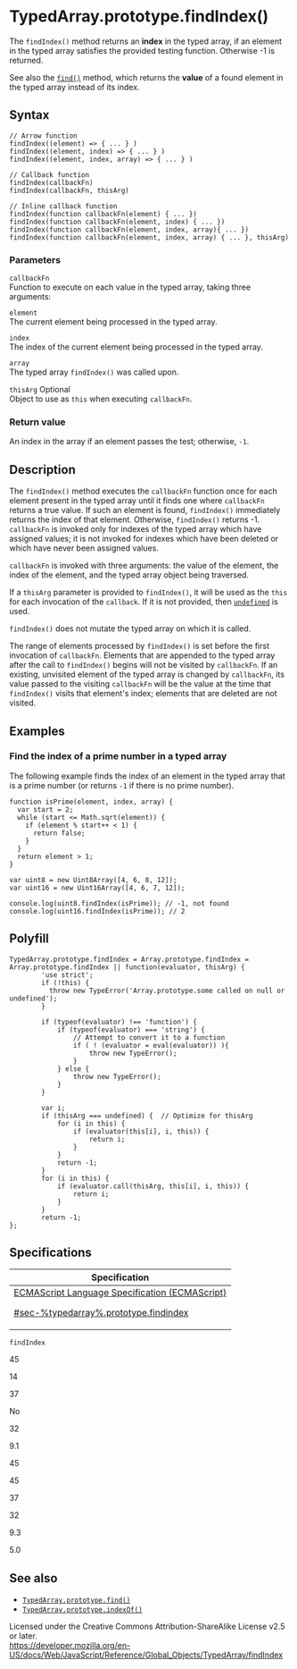 # TypedArray.prototype.findIndex()

The `findIndex()` method returns an **index** in the typed array, if an element in the typed array satisfies the provided testing function. Otherwise -1 is returned.

See also the [`find()`](find) method, which returns the **value** of a found element in the typed array instead of its index.

## Syntax

    // Arrow function
    findIndex((element) => { ... } )
    findIndex((element, index) => { ... } )
    findIndex((element, index, array) => { ... } )

    // Callback function
    findIndex(callbackFn)
    findIndex(callbackFn, thisArg)

    // Inline callback function
    findIndex(function callbackFn(element) { ... })
    findIndex(function callbackFn(element, index) { ... })
    findIndex(function callbackFn(element, index, array){ ... })
    findIndex(function callbackFn(element, index, array) { ... }, thisArg)

### Parameters

`callbackFn`  
Function to execute on each value in the typed array, taking three arguments:

`element`  
The current element being processed in the typed array.

`index`  
The index of the current element being processed in the typed array.

`array`  
The typed array `findIndex()` was called upon.

`thisArg` <span class="badge inline optional">Optional</span>  
Object to use as `this` when executing `callbackFn`.

### Return value

An index in the array if an element passes the test; otherwise, `-1`.

## Description

The `findIndex()` method executes the `callbackFn` function once for each element present in the typed array until it finds one where `callbackFn` returns a true value. If such an element is found, `findIndex()` immediately returns the index of that element. Otherwise, `findIndex()` returns -1. `callbackFn` is invoked only for indexes of the typed array which have assigned values; it is not invoked for indexes which have been deleted or which have never been assigned values.

`callbackFn` is invoked with three arguments: the value of the element, the index of the element, and the typed array object being traversed.

If a `thisArg` parameter is provided to `findIndex()`, it will be used as the `this` for each invocation of the `callback`. If it is not provided, then [`undefined`](../undefined) is used.

`findIndex()` does not mutate the typed array on which it is called.

The range of elements processed by `findIndex()` is set before the first invocation of `callbackFn`. Elements that are appended to the typed array after the call to `findIndex()` begins will not be visited by `callbackFn`. If an existing, unvisited element of the typed array is changed by `callbackFn`, its value passed to the visiting `callbackFn` will be the value at the time that `findIndex()` visits that element's index; elements that are deleted are not visited.

## Examples

### Find the index of a prime number in a typed array

The following example finds the index of an element in the typed array that is a prime number (or returns `-1` if there is no prime number).

    function isPrime(element, index, array) {
      var start = 2;
      while (start <= Math.sqrt(element)) {
        if (element % start++ < 1) {
          return false;
        }
      }
      return element > 1;
    }

    var uint8 = new Uint8Array([4, 6, 8, 12]);
    var uint16 = new Uint16Array([4, 6, 7, 12]);

    console.log(uint8.findIndex(isPrime)); // -1, not found
    console.log(uint16.findIndex(isPrime)); // 2

## Polyfill

    TypedArray.prototype.findIndex = Array.prototype.findIndex = Array.prototype.findIndex || function(evaluator, thisArg) {
            'use strict';
            if (!this) {
              throw new TypeError('Array.prototype.some called on null or undefined');
            }

            if (typeof(evaluator) !== 'function') {
                if (typeof(evaluator) === 'string') {
                    // Attempt to convert it to a function
                    if ( ! (evaluator = eval(evaluator)) ){
                        throw new TypeError();
                    }
                } else {
                    throw new TypeError();
                }
            }

            var i;
            if (thisArg === undefined) {  // Optimize for thisArg
                for (i in this) {
                    if (evaluator(this[i], i, this)) {
                        return i;
                    }
                }
                return -1;
            }
            for (i in this) {
                if (evaluator.call(thisArg, this[i], i, this)) {
                    return i;
                }
            }
            return -1;
    };

## Specifications

<table><thead><tr class="header"><th>Specification</th></tr></thead><tbody><tr class="odd"><td><a href="#">ECMAScript Language Specification (ECMAScript) 
<br/>

<span class="small">#sec-%typedarray%.prototype.findindex</span></a></td></tr></tbody></table>

`findIndex`

45

14

37

No

32

9.1

45

45

37

32

9.3

5.0

## See also

-   [`TypedArray.prototype.find()`](find)
-   [`TypedArray.prototype.indexOf()`](indexof)

 
Licensed under the Creative Commons Attribution-ShareAlike License v2.5 or later.  
<a href="https://developer.mozilla.org/en-US/docs/Web/JavaScript/Reference/Global_Objects/TypedArray/findIndex" class="_attribution-link">https://developer.mozilla.org/en-US/docs/Web/JavaScript/Reference/Global_Objects/TypedArray/findIndex</a>
